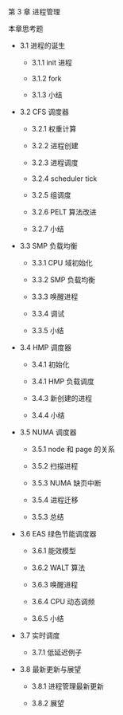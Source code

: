第 3 章 进程管理

本章思考题

- 3.1 进程的诞生

    - 3.1.1 init 进程

    - 3.1.2 fork

    - 3.1.3 小结

- 3.2 CFS 调度器

    - 3.2.1 权重计算

    - 3.2.2 进程创建

    - 3.2.3 进程调度

    - 3.2.4 scheduler tick

    - 3.2.5 组调度

    - 3.2.6 PELT 算法改进

    - 3.2.7 小结

- 3.3 SMP 负载均衡

    - 3.3.1 CPU 域初始化

    - 3.3.2 SMP 负载均衡

    - 3.3.3 唤醒进程

    - 3.3.4 调试

    - 3.3.5 小结

- 3.4 HMP 调度器

    - 3.4.1 初始化

    - 3.4.1 HMP 负载调度

    - 3.4.3 新创建的进程

    - 3.4.4 小结

- 3.5 NUMA 调度器

    - 3.5.1 node 和 page 的关系

    - 3.5.2 扫描进程

    - 3.5.3 NUMA 缺页中断

    - 3.5.4 进程迁移

    - 3.5.3 总结

- 3.6 EAS 绿色节能调度器

    - 3.6.1 能效模型

    - 3.6.2 WALT 算法

    - 3.6.3 唤醒进程

    - 3.6.4 CPU 动态调频

    - 3.6.5 小结

- 3.7 实时调度

    - 3.7.1 低延迟例子

- 3.8 最新更新与展望

    - 3.8.1 进程管理最新更新

    - 3.8.2 展望
